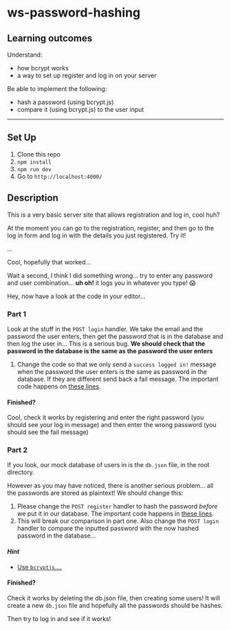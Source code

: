 # ws-password-hashing

## Learning outcomes
Understand:
+ how bcrypt works
+ a way to set up register and log in on your server

Be able to implement the following:
+ hash a password (using bcrypt.js)
+ compare it (using bcrypt.js) to the user input

---

## Set Up

1. Clone this repo
1. `npm install`
1. `npm run dev`
1. Go to `http://localhost:4000/`

## Description

This is a very basic server site that allows registration and log in, cool huh?

At the moment you can go to the registration, register, and then go to the log in form and log in with the details you just registered. Try it!

...

Cool, hopefully that worked...

Wait a second, I think I did something wrong... try to enter any password and user combination... **uh oh!** it logs you in whatever you type! :scream:

Hey, now have a look at the code in your editor...

### Part 1

Look at the stuff in the `POST login` handler. We take the email and the password the user enters, then get the password that is in the database and then log the user in... This is a serious bug. **We should check that the password in the database is the same as the password the user enters**

1. Change the code so that we only send a `success logged in!` message when the password the user enters is the same as password in the database. If they are different send back a fail message. The important code happens on [these lines](https://github.com/m4v15/ws-password-hashing/blob/55c0e2fe229edb44a11078e0b007d199281dad2f/src/handlers/post.js#L16-L17).

#### Finished?

Cool, check it works by registering and enter the right password (you should see your log in message) and then enter the wrong password (you should see the fail message)

### Part 2

If you look, our mock database of users in is the `db.json` file, in the root directory.

However as you may have noticed, there is another serious problem... all the passwords are stored as plaintext! We should change this:

1. Please change the `POST register` handler to hash the password _before_ we put it in our database. The important code happens in [these lines](https://github.com/m4v15/ws-password-hashing/blob/55c0e2fe229edb44a11078e0b007d199281dad2f/src/handlers/post.js#L29-L33).
1. This will break our comparison in part one. Also change the `POST login` handler to compare the inputted password with the now hashed password in the database...

#### _Hint_

- [Use `bcryptjs`....](https://www.npmjs.com/package/bcryptjs)

#### Finished?

Check it works by deleting the db.json file, then creating some users! It will create a new `db.json` file and hopefully all the passwords should be hashes.

Then try to log in and see if it works!
